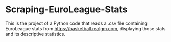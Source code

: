 # Scraping-EuroLeague-Stats
This is the project of a Python code that reads a .csv file containing EuroLeague stats from https://basketball.realgm.com, displaying those stats and its descriptive statistics.
